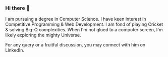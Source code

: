 ### Hi there 👋
I am pursuing a degree in Computer Science. I have keen interest in Competitive Programming & Web Development. I am fond of playing Cricket & solving Big-O complexities. When I'm not glued to a computer screen, I'm likely exploring the mighty Universe. 

For any query or a fruitful discussion, you may connect with him on LinkedIn.

<!--
**Aman333Saxena/Aman333Saxena** is a ✨ _special_ ✨ repository because its `README.md` (this file) appears on your GitHub profile.

Here are some ideas to get you started:

- 🔭 I’m currently working on ...
- 🌱 I’m currently learning ...
- 👯 I’m looking to collaborate on ...
- 🤔 I’m looking for help with ...
- 💬 Ask me about ...
- 📫 How to reach me: ...
- 😄 Pronouns: ...
- ⚡ Fun fact: ...
-->
